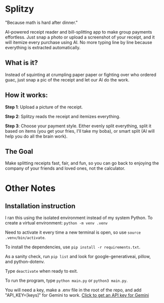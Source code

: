# Splitzy

"Because math is hard after dinner."

AI-powered receipt reader and bill-splitting app to make group payments effortless. Just snap a photo or upload a screenshot of your receipt, and it will itemize every purchase using AI. No more typing line by line because everything is extracted automatically.

## What is it?
Instead of squinting at crumpling paper paper or fighting over who ordered guac, just snap a pic of the receipt and let our AI do the work.

## How it works:
**Step 1**: Upload a picture of the receipt.

**Step 2**: Splitzy reads the receipt and itemizes everything.

**Step 3**: Choose your payment style. Either evenly split everything, split it based on items (you get your fries, I'll take my boba), or smart split (AI will help you do all the brain work).

## The Goal
Make splitting receipts fast, fair, and fun, so you can go back to enjoying the company of your friends and loved ones, not the calculator.

# Other Notes 

## Installation instruction

I ran this using the isolated environment instead of my system Python. To create a virtual environment: ``python -m venv .venv``

Need to activate it every time a new terminal is open, so use ``source .venv/bin/activate``. 

To install the dependencies, use ``pip install -r requirements.txt``.

As a sanity check, run ``pip list`` and look for google-generativeai, pillow, and python-dotenv.

Type ``deactivate`` when ready to exit.

To run the program, type ``python main.py`` or ``python3 main.py``.


You will need a key, make a .env file in the root of the repo, and add "API_KEY=[keys]" for Gemini to work.
[Click to get an API key for Gemini ](https://aistudio.google.com/app/apikey)